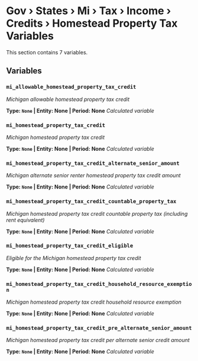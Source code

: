 # Gov › States › Mi › Tax › Income › Credits › Homestead Property Tax Variables

This section contains 7 variables.

## Variables

### `mi_allowable_homestead_property_tax_credit`
*Michigan allowable homestead property tax credit*

**Type: `None` | Entity: None | Period: None**
*Calculated variable*

### `mi_homestead_property_tax_credit`
*Michigan homestead property tax credit*

**Type: `None` | Entity: None | Period: None**
*Calculated variable*

### `mi_homestead_property_tax_credit_alternate_senior_amount`
*Michigan alternate senior renter homestead property tax credit amount*

**Type: `None` | Entity: None | Period: None**
*Calculated variable*

### `mi_homestead_property_tax_credit_countable_property_tax`
*Michigan homestead property tax credit countable property tax (including rent equivalent)*

**Type: `None` | Entity: None | Period: None**
*Calculated variable*

### `mi_homestead_property_tax_credit_eligible`
*Eligible for the Michigan homestead property tax credit*

**Type: `None` | Entity: None | Period: None**
*Calculated variable*

### `mi_homestead_property_tax_credit_household_resource_exemption`
*Michigan homestead property tax credit household resource exemption*

**Type: `None` | Entity: None | Period: None**
*Calculated variable*

### `mi_homestead_property_tax_credit_pre_alternate_senior_amount`
*Michigan homestead property tax credit per alternate senior credit amount*

**Type: `None` | Entity: None | Period: None**
*Calculated variable*

